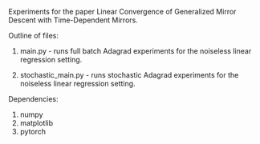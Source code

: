 Experiments for the paper Linear Convergence of Generalized Mirror Descent with Time-Dependent Mirrors.

Outline of files:

1. main.py - runs full batch Adagrad experiments for the noiseless linear regression setting. 

2. stochastic_main.py - runs stochastic Adagrad experiments for the noiseless linear regression setting. 

Dependencies:

1. numpy
2. matplotlib
3. pytorch 
